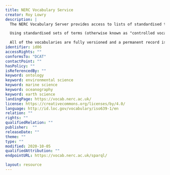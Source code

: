 ```yaml
---
title: NERC Vocabulary Service
creator: Roy Lowry
description: |
  The NERC Vocabulary Server provides access to lists of standardised terms that cover a broad spectrum of disciplines of relevance to the oceanographic and wider community.

  Using standardised sets of terms (otherwise known as "controlled vocabularies") in metadata and to label data solves the problem of ambiguities associated with data markup and also enables records to be interpreted by computers. This opens up data sets to a whole world of possibilities for computer aided manipulation, distribution and long term reuse.

  All of the vocabularies are fully versioned and a permanent record is kept of all changes made.
identifier: id06
accessRights: ""
conformsTo: "DCAT"
contactPoint: ""
hasPolicy: ""
isReferencedBy: ""
keyword: ontology
keyword: environmental science
keyword: marine science
keyword: oceanography
keyword: earth science
landingPage: https://vocab.nerc.ac.uk/
license: https://creativecommons.org/licenses/by/4.0/
language: http://id.loc.gov/vocabulary/iso639-1/en
relation: ""
rights: ""
qualifiedRelation: ""
publisher:  ""
releaseDate: ""
theme: ""
type: ""
modified: 2020-10-05
qualifiedAttribution: ""
endpointURL: https://vocab.nerc.ac.uk/sparql/

layout: resource
---
```


